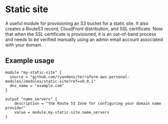 # Static site
A useful module for provisioning an S3 bucket for a static site. It also creates a Route53 record, CloudFront 
distribution, and SSL certificate. Note that when the SSL certificate is provisioned, it is an out-of-band
process and needs to be verified manually using an admin email account associated with your domain.


## Example usage

```hcl-terraform
module "my-static-site" {
  source = "github.com/ryandens/terraform-aws-personal-modules//modules/static-site?ref=v0.0.1"
  dns_name = "example.com"
}

output "name_servers" {
    description = "the Route 53 Zone for configuring your domain name provider"
    value = module.my-static-site.name_servers
}
```



